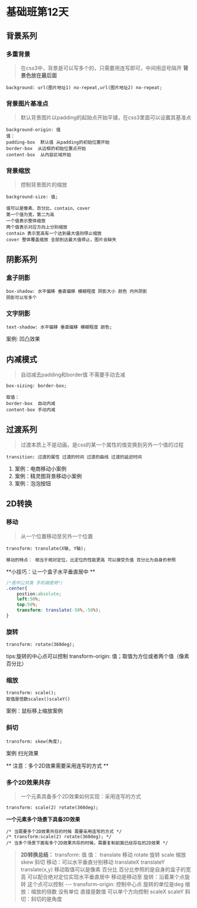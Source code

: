 # 基础班第12天

## 背景系列

### 多重背景

> 在css3中，背景是可以写多个的，只需要用连写即可，中间用逗号隔开
**背景色放在最后面**
```
background: url(图片地址1) no-repeat,url(图片地址2) no-repeat;
```

### 背景图片基准点

> 默认背景图片以padding的起始点开始平铺，在css3里面可以设置其基准点

```
background-origin: 值
值：
padding-box  默认值 从padding的初始位置开始
border-box  从边框的初始位置点开始
content-box  从内容区域开始
```

### 背景缩放

> 控制背景图片的缩放

```
background-size: 值;

值可以是像素、百分比、contain、cover
第一个值为宽，第二为高
一个值表示整体缩放
两个值表示对应方向上分别缩放
contain 表示宽高有一个达到最大值则停止缩放
cover 整体覆盖缩放 全部到达最大值停止，图片会缺失
```

## 阴影系列

### 盒子阴影
```
box-shadow: 水平偏移 垂直偏移 模糊程度 阴影大小 颜色 内外阴影
阴影可以写多个
```
### 文字阴影

```
text-shadow: 水平偏移 垂直偏移 模糊程度 颜色;
```
案例: 凹凸效果

## 内减模式

> 自动减去padding和border值  不需要手动去减

```
box-sizing: border-box;

取值：
border-box  自动内减
content-box 手动内减
```

## 过渡系列 

> 过渡本质上不是动画，是css的某一个属性的值变换到另外一个值的过程 

```
transition: 过渡的属性 过渡的时间 过渡的曲线 过渡的延迟时间
```
1. 案例：电商移动小案例
2. 案例：精灵图背景移动小案例
3. 案例：泡泡按钮

## 2D转换

### 移动 

> 从一个位置移动至另外一个位置

```
transform: translate(X轴, Y轴);

移动的特点： 相当于相对定位，比定位的性能更高 可以接受负值 百分比为自身的参照
```
**小技巧：让一个盒子水平垂直居中  **
```css
/*居中公共类 手机端使用*/
.center{
    postion:absolute;
    left:50%;
    top:50%;
    transform: translate(-50%,-50%);
}
```

### 旋转

```
transform: rotate(360deg);
```
tips:旋转的中心点可以控制 transform-origin: 值；取值为方位或者两个值（像素百分比）

### 缩放

```
transform: scale();
取值是倍数scalex()scaleY()
```
案例：鼠标移上缩放案例

### 斜切
```
transform: skew(角度);
```
案例 扫光效果

** 注意：多个2D效果需要采用连写的方式 **

### 多个2D效果共存

> 一个元素具备多个2D效果如何实现：采用连写的方式
```
transform: scale(2) rotate(360deg);
```

**一个元素多个场景下具备2D效果**

```
/* 当需要多个2D效果共存的时候 需要采用连写的方式 */
/* transform:scale(2) rotate(360deg); */
/* 当多个场景下面有多个2D效果共存的时候，需要复制前面已经存在的2D效果 */
```

> **2D转换总结：**
> transform: 值
> 值：
> translate 移动
> rotate 旋转
> scale  缩放
> skew  斜切
> 移动：可以水平垂直分别移动  translateX  translateY  translate(x,y)
> 移动取值可以是像素 百分比  百分比参照的是自身的盒子的宽高 可以配合绝对定位实现水平垂直居中
> 移动是移动至
> 旋转：沿着某个点旋转  这个点可以控制 --- transform-origin: 控制中心点
> 旋转的单位是deg 
> 缩放：缩放的倍数  没有单位 直接是数值  可以单个方向控制 scaleX  scaleY 
> 斜切：斜切的是角度

